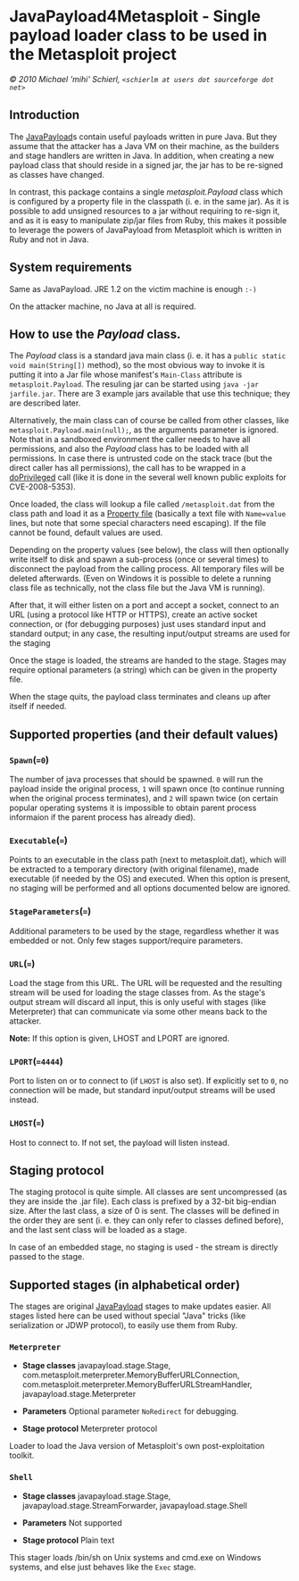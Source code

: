 # JavaPayload4Metasploit - Single payload loader class to be used in the Metasploit project

*© 2010 Michael 'mihi' Schierl, `<schierlm at users dot sourceforge dot
net>`*

## Introduction

The [JavaPayload](http://schierlm.users.sourceforge.net/JavaPayload/)s
contain useful payloads written in pure Java. But they assume that the
attacker has a Java VM on their machine, as the builders and stage
handlers are written in Java. In addition, when creating a new payload
class that should reside in a signed jar, the jar has to be re-signed as
classes have changed.

In contrast, this package contains a single *metasploit.Payload* class
which is configured by a property file in the classpath (i. e. in the
same jar). As it is possible to add unsigned resources to a jar without
requiring to re-sign it, and as it is easy to manipulate zip/jar files
from Ruby, this makes it possible to leverage the powers of JavaPayload
from Metasploit which is written in Ruby and not in Java.

## System requirements

Same as JavaPayload. JRE 1.2 on the victim machine is enough `:-)`

On the attacker machine, no Java at all is required.

## How to use the *Payload* class.

The *Payload* class is a standard java main class (i. e. it has a
`public static void main(String[])` method), so the most obvious way to
invoke it is putting it into a Jar file whose manifest's `Main-Class`
attribute is `metasploit.Payload`. The resuling jar can be started using
`java -jar jarfile.jar`. There are 3 example jars available that use
this technique; they are described later.

Alternatively, the main class can of course be called from other
classes, like `metasploit.Payload.main(null);`, as the arguments
parameter is ignored. Note that in a sandboxed environment the caller
needs to have all permissions, and also the *Payload* class has to be
loaded with all permissions. In case there is untrusted code on the
stack trace (but the direct caller has all permissions), the call has to
be wrapped in a
[doPrivileged](http://download.oracle.com/javase/1.4.2/docs/api/java/security/AccessController.html#doPrivileged\(java.security.PrivilegedExceptionAction\))
call (like it is done in the several well known public exploits for
CVE-2008-5353).

Once loaded, the class will lookup a file called `/metasploit.dat` from
the class path and load it as a [Property
file](http://download.oracle.com/javase/1.4.2/docs/api/java/util/Properties.html#load\(java.io.InputStream\))
(basically a text file with `Name=value` lines, but note that some
special characters need escaping). If the file cannot be found, default
values are used.

Depending on the property values (see below), the class will then
optionally write itself to disk and spawn a sub-process (once or several
times) to disconnect the payload from the calling process. All temporary
files will be deleted afterwards. (Even on Windows it is possible to
delete a running class file as technically, not the class file but the
Java VM is running).

After that, it will either listen on a port and accept a socket, connect
to an URL (using a protocol like HTTP or HTTPS), create an active socket
connection, or (for debugging purposes) just uses standard input and
standard output; in any case, the resulting input/output streams are
used for the staging

Once the stage is loaded, the streams are handed to the stage. Stages
may require optional parameters (a string) which can be given in the
property file.

When the stage quits, the payload class terminates and cleans up after
itself if needed.

## Supported properties (and their default values)

### `Spawn`(`=0`)

The number of java processes that should be spawned. `0` will run the
payload inside the original process, `1` will spawn once (to continue
running when the original process terminates), and `2` will spawn twice
(on certain popular operating systems it is impossible to obtain parent
process informaion if the parent process has already died).

### `Executable`(`=`)

Points to an executable in the class path (next to metasploit.dat),
which will be extracted to a temporary directory (with original
filename), made executable (if needed by the OS) and executed. When this
option is present, no staging will be performed and all options
documented below are ignored.

### `StageParameters`(`=`)

Additional parameters to be used by the stage, regardless whether it was
embedded or not. Only few stages support/require parameters.

### `URL`(`=`)

Load the stage from this URL. The URL will be requested and the
resulting stream will be used for loading the stage classes from. As the
stage's output stream will discard all input, this is only useful with
stages (like Meterpreter) that can communicate via some other means back
to the attacker.

**Note:** If this option is given, LHOST and LPORT are ignored.

### `LPORT`(`=4444`)

Port to listen on or to connect to (if `LHOST` is also set). If
explicitly set to `0`, no connection will be made, but standard
input/output streams will be used instead.

### `LHOST`(`=`)

Host to connect to. If not set, the payload will listen instead.

## Staging protocol

The staging protocol is quite simple. All classes are sent uncompressed
(as they are inside the .jar file). Each class is prefixed by a 32-bit
big-endian size. After the last class, a size of 0 is sent. The classes
will be defined in the order they are sent (i. e. they can only refer to
classes defined before), and the last sent class will be loaded as a
stage.

In case of an embedded stage, no staging is used - the stream is
directly passed to the stage.

## Supported stages (in alphabetical order)

The stages are original
[JavaPayload](http://schierlm.users.sourceforge.net/JavaPayload/) stages
to make updates easier. All stages listed here can be used without
special "Java" tricks (like serialization or JDWP protocol), to easily
use them from Ruby.

### `Meterpreter`

  - **Stage classes**
    javapayload.stage.Stage,
    com.metasploit.meterpreter.MemoryBufferURLConnection,
    com.metasploit.meterpreter.MemoryBufferURLStreamHandler,
    javapayload.stage.Meterpreter

  - **Parameters**
    Optional parameter `NoRedirect` for debugging.

  - **Stage protocol**
    Meterpreter protocol

Loader to load the Java version of Metasploit's own post-exploitation
toolkit.

### `Shell`

  - **Stage classes**
    javapayload.stage.Stage, javapayload.stage.StreamForwarder,
    javapayload.stage.Shell

  - **Parameters**
    Not supported

  - **Stage protocol**
    Plain text

This stager loads /bin/sh on Unix systems and cmd.exe on Windows
systems, and else just behaves like the `Exec` stage.
